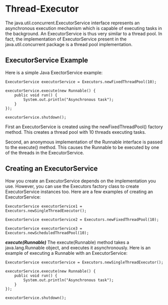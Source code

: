 # Thread-Executor

The java.util.concurrent.ExecutorService interface represents an asynchronous execution mechanism which is capable of executing tasks in the background. An ExecutorService is thus very similar to a thread pool. In fact, the implementation of ExecutorService present in the java.util.concurrent package is a thread pool implementation.

## ExecutorService Example

Here is a simple Java ExectorService example:
```
ExecutorService executorService = Executors.newFixedThreadPool(10);

executorService.execute(new Runnable() {
    public void run() {
        System.out.println("Asynchronous task");
    }
});

executorService.shutdown();
```
First an ExecutorService is created using the newFixedThreadPool() factory method. This creates a thread pool with 10 threads executing tasks.

Second, an anonymous implementation of the Runnable interface is passed to the execute() method. This causes the Runnable to be executed by one of the threads in the ExecutorService.

## Creating an ExecutorService
How you create an ExecutorService depends on the implementation you use. However, you can use the Executors factory class to create ExecutorService instances too. Here are a few examples of creating an ExecutorService:
```
ExecutorService executorService1 = Executors.newSingleThreadExecutor();

ExecutorService executorService2 = Executors.newFixedThreadPool(10);

ExecutorService executorService3 = Executors.newScheduledThreadPool(10);
```

***execute(Runnable)***
The execute(Runnable) method takes a java.lang.Runnable object, and executes it asynchronously. Here is an example of executing a Runnable with an ExecutorService:
```
ExecutorService executorService = Executors.newSingleThreadExecutor();

executorService.execute(new Runnable() {
    public void run() {
        System.out.println("Asynchronous task");
    }
});

executorService.shutdown();
```

